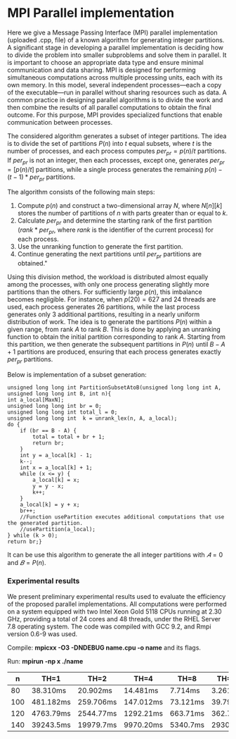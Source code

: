# MPI Parallel implementation
Here we give a Message Passing Interface (MPI) parallel implementation (uploaded .cpp, file) of a known algorithm for generating integer partitions. 
A significant stage in developing a parallel implementation is deciding how to divide the problem into smaller subproblems and solve them in parallel. 
It is important to choose an appropriate data type and ensure minimal communication and data sharing.
MPI is designed for performing simultaneous computations across multiple processing units, each with its own memory. 
In this model, several independent processes—each a copy of the executable—run in parallel without sharing resources such as data.
A common practice in designing parallel algorithms is to divide the work and then combine the results of all parallel computations to obtain the final outcome. 
For this purpose, MPI provides specialized functions that enable communication between processes.

The considered algorithm generates a subset of integer partitions. The idea is to divide the set of partitions 
$P(n)$ into $t$ equal subsets, where $t$ is the number of processes, and each process computes $per_{pr}=p(n)/t$ partitions.
If $per_{pr}$ is not an integer, then each processes, except one, generates $per_{pr}=[p(n)/t]$ partitions, while a single process generates the remaining $p(n)−(t−1)* per_{pr}$ partitions.

The algorithm consists of the following main steps:
1. Compute $p(n)$ and construct a two-dimensional array $N$, where $N[n][k]$ stores the number of partitions of $n$ with parts greater than or equal to $k$.
2. Calculate $per_{pr}$ and determine the starting rank of the first partition ($rank*per_{pr}$, where $rank$ is the identifier of the current process) for each process.
3. Use the unranking function to generate the first partition.
4. Continue generating the next partitions until $per_{pr}$ partitions are obtained."

Using this division method, the workload is distributed almost equally among the processes, with only one process generating slightly more partitions than the others. 
For sufficiently large $p(n)$, this imbalance becomes negligible. 
For instance, when $p(20)=627$ and $24$ threads are used, each process generates $26$ partitions, while the last process generates only $3$ additional partitions, resulting in a nearly uniform distribution of work.
The idea is to generate the partitions $P(n)$ within a given range, from rank $A$ to rank $B$. 
This is done by applying an unranking function to obtain the initial partition corresponding to rank $A$.
Starting from this partition, we then generate the subsequent partitions in $P(n)$ until $B−A+1$ partitions are produced, ensuring that each process generates exactly $per_{pr}$ partitions.

Below is implementation of a subset generation:

	unsigned long long int PartitionSubsetAtoB(unsigned long long int A, unsigned long long int B, int n){ 
	int a_local[MaxN];
	unsigned long long int br = 0;
	unsigned long long int total_l = 0;
	unsigned long long int  k = unrank_lex(n, A, a_local);
	do {
		if (br == B - A) {
			total = total + br + 1;
			return br;		
		}
		int y = a_local[k] - 1;
		k--;
		int x = a_local[k] + 1;
		while (x <= y) {
			a_local[k] = x;
			y = y - x;
			k++;
		}
		a_local[k] = y + x;
		br++;
		//Function usePartition executes additional computations that use the generated partition.
		//usePartition(a_local); 
	} while (k > 0);
	return br;}

It can be use this algorithm to generate the all integer partitions with $𝐴 = 0$ and $𝐵 = P(n)$.

### Experimental results

We present preliminary experimental results used to evaluate the efficiency of the proposed parallel implementations. 
All computations were performed on a system equipped with two Intel Xeon Gold 5118 CPUs running at 2.30 GHz, providing a total of 24 cores and 48 threads, under the RHEL Server 7.8 operating system. 
The code was compiled with GCC 9.2, and Rmpi version 0.6-9 was used. 

Compile: **mpicxx -O3 -DNDEBUG name.cpu -o name** and its flags.

Run: **mpirun -np x ./name** 


| n     |   TH=1    |   TH=2    |   TH=4    |   TH=8   |  TH=16   |  TH=24   |  TH=32   |  TH=48   | 
|-------|-----------|-----------|-----------|----------|----------|----------|----------|----------|
|   80  |  38.310ms |  20.902ms |  14.481ms |  7.714ms |  3.261ms |  2.880ms |  2.352ms |  1.871ms |
|  100  | 481.182ms | 259.706ms | 147.012ms | 73.121ms | 39.793ms | 33.803ms | 25.441ms | 27.991ms |
|  120  | 4763.79ms | 2544.77ms | 1292.21ms | 663.71ms | 362.71ms | 252.39ms | 245.02ms | 168.52ms |
|  140  | 39243.5ms | 19979.7ms | 9970.20ms | 5340.7ms | 2930.9ms | 1961.1ms | 1912.3ms | 1386.7ms |


